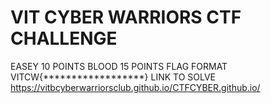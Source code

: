 # VIT CYBER WARRIORS CTF CHALLENGE
 EASEY 10 POINTS BLOOD 15 POINTS
 FLAG FORMAT VITCW{******************}
 LINK TO SOLVE https://vitbcyberwarriorsclub.github.io/CTFCYBER.github.io/

